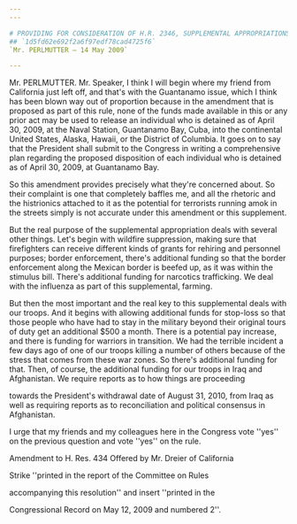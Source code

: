 ```yaml
---
---

# PROVIDING FOR CONSIDERATION OF H.R. 2346, SUPPLEMENTAL APPROPRIATIONS  ACT, 2009
## `1d5fd62e692f2a6f97edf78cad4725f6`
`Mr. PERLMUTTER — 14 May 2009`

---
```



Mr. PERLMUTTER. Mr. Speaker, I think I will begin where my friend 
from California just left off, and that's with the Guantanamo issue, 
which I think has been blown way out of proportion because in the 
amendment that is proposed as part of this rule, none of the funds made 
available in this or any prior act may be used to release an individual 
who is detained as of April 30, 2009, at the Naval Station, Guantanamo 
Bay, Cuba, into the continental United States, Alaska, Hawaii, or the 
District of Columbia. It goes on to say that the President shall submit 
to the Congress in writing a comprehensive plan regarding the proposed 
disposition of each individual who is detained as of April 30, 2009, at 
Guantanamo Bay.

So this amendment provides precisely what they're concerned about. So 
their complaint is one that completely baffles me, and all the rhetoric 
and the histrionics attached to it as the potential for terrorists 
running amok in the streets simply is not accurate under this amendment 
or this supplement.

But the real purpose of the supplemental appropriation deals with 
several other things. Let's begin with wildfire suppression, making 
sure that firefighters can receive different kinds of grants for 
rehiring and personnel purposes; border enforcement, there's additional 
funding so that the border enforcement along the Mexican border is 
beefed up, as it was within the stimulus bill. There's additional 
funding for narcotics trafficking. We deal with the influenza as part 
of this supplemental, farming.

But then the most important and the real key to this supplemental 
deals with our troops. And it begins with allowing additional funds for 
stop-loss so that those people who have had to stay in the military 
beyond their original tours of duty get an additional $500 a month. 
There is a potential pay increase, and there is funding for warriors in 
transition. We had the terrible incident a few days ago of one of our 
troops killing a number of others because of the stress that comes from 
these war zones. So there's additional funding for that. Then, of 
course, the additional funding for our troops in Iraq and Afghanistan. 
We require reports as to how things are proceeding


towards the President's withdrawal date of August 31, 2010, from Iraq 
as well as requiring reports as to reconciliation and political 
consensus in Afghanistan.

I urge that my friends and my colleagues here in the Congress vote 
''yes'' on the previous question and vote ''yes'' on the rule.




Amendment to H. Res. 434 Offered by Mr. Dreier of California




 Strike ''printed in the report of the Committee on Rules 


 accompanying this resolution'' and insert ''printed in the 


 Congressional Record on May 12, 2009 and numbered 2''.